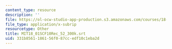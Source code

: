 ```yaml
---
content_type: resource
description: ''
file: https://ol-ocw-studio-app-production.s3.amazonaws.com/courses/18-01sc-single-variable-calculus-fall-2010/331b8561186156f087ccedf10c1eba2d_MIT18_01SCF10Rec_52_300k.srt
file_type: application/x-subrip
resourcetype: Other
title: MIT18_01SCF10Rec_52_300k.srt
uid: 331b8561-1861-56f0-87cc-edf10c1eba2d
---
```

